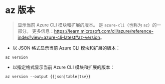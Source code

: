 # az 版本

> 显示当前 Azure CLI 模块和扩展的版本。
> 是 `azure-cli`（也称为 `az`）的一部分。
> 更多信息：<https://learn.microsoft.com/cli/azure/reference-index?view=azure-cli-latest#az-version>。

- 以 JSON 格式显示当前 Azure CLI 模块和扩展的版本：

`az version`

- 以指定格式显示当前 Azure CLI 模块和扩展的版本：

`az version --output {{json|table|tsv}}`
